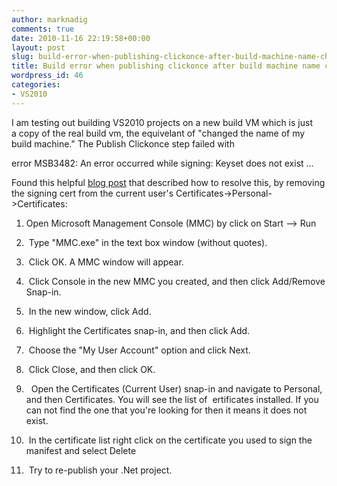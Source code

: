 ```yaml
---
author: marknadig
comments: true
date: 2010-11-16 22:19:58+00:00
layout: post
slug: build-error-when-publishing-clickonce-after-build-machine-name-changes
title: Build error when publishing clickonce after build machine name changes
wordpress_id: 46
categories:
- VS2010
---
```


I am testing out building VS2010 projects on a new build VM which is just a copy of the real build vm, the equivelant of "changed the name of my build machine." The Publish Clickonce step failed with 

error MSB3482: An error occurred while signing: Keyset does not exist ...

Found this helpful [blog post](http://itdevcorner.blogspot.com/2008/10/keyset-does-not-exist.html) that described how to resolve this, by removing the signing cert from the current user's Certificates->Personal->Certificates:

  1. Open Microsoft Management Console (MMC) by click on Start --> Run

  2.  Type "MMC.exe" in the text box window (without quotes).


  3.  Click OK. A MMC window will appear.


  4.  Click Console in the new MMC you created, and then click Add/Remove Snap-in.


  5.  In the new window, click Add.


  6.  Highlight the Certificates snap-in, and then click Add.


  7.  Choose the "My User Account" option and click Next.


  8.  Click Close, and then click OK.


  9.   Open the Certificates (Current User) snap-in and navigate to Personal, and then Certificates. You will see the list of  ertificates installed. If you can not find the one that you're looking for then it means it does not exist.


  10.  In the certificate list right click on the certificate you used to sign the manifest and select Delete


  11.  Try to re-publish your .Net project.
  

